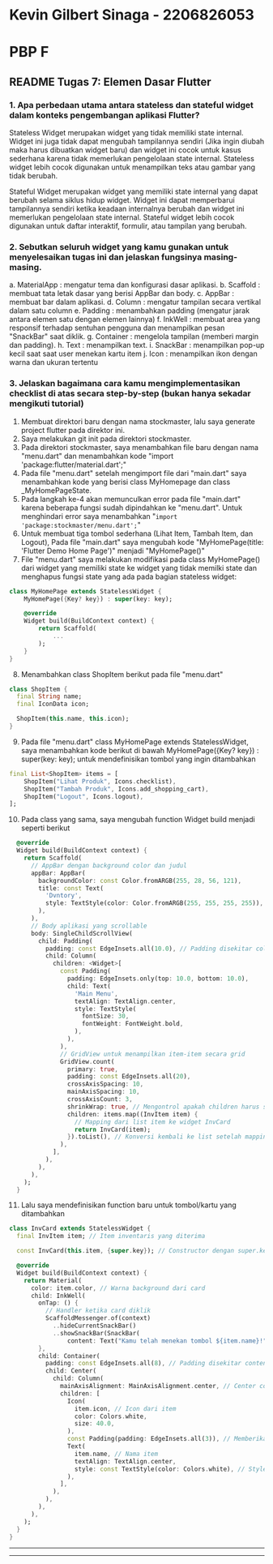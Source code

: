 # Kevin Gilbert Sinaga - 2206826053
# PBP F

## README Tugas 7: Elemen Dasar Flutter
### 1. Apa perbedaan utama antara stateless dan stateful widget dalam konteks pengembangan aplikasi Flutter?
Stateless Widget merupakan widget yang tidak memiliki state internal. Widget ini juga tidak dapat mengubah tampilannya sendiri (Jika ingin diubah maka harus dibuatkan widget baru) dan widget ini cocok untuk kasus sederhana karena tidak memerlukan pengelolaan state internal. Stateless widget lebih cocok digunakan untuk menampilkan teks atau gambar yang tidak berubah.

Stateful Widget merupakan widget yang memiliki state internal yang dapat berubah selama siklus hidup widget. Widget ini dapat memperbarui tampilannya sendiri ketika keadaan internalnya berubah dan widget ini memerlukan pengelolaan state internal.
Stateful widget lebih cocok digunakan untuk daftar interaktif, formulir, atau tampilan yang berubah.

### 2. Sebutkan seluruh widget yang kamu gunakan untuk menyelesaikan tugas ini dan jelaskan fungsinya masing-masing.
a. MaterialApp :  mengatur tema dan konfigurasi dasar aplikasi.
b. Scaffold :  membuat tata letak dasar yang berisi AppBar dan body.
c. AppBar : membuat bar dalam aplikasi.
d. Column : mengatur tampilan secara vertikal dalam satu column
e. Padding : menambahkan padding (mengatur jarak antara elemen satu dengan elemen lainnya)
f. InkWell : membuat area yang responsif terhadap sentuhan pengguna dan menampilkan pesan "SnackBar" saat diklik.
g. Container : mengelola tampilan (memberi margin dan padding).
h. Text : menampilkan text.
i. SnackBar : menampilkan pop-up kecil saat saat user menekan kartu item
j. Icon : menampilkan ikon dengan warna dan ukuran tertentu

### 3. Jelaskan bagaimana cara kamu mengimplementasikan checklist di atas secara step-by-step (bukan hanya sekadar mengikuti tutorial)
1. Membuat direktori baru dengan nama stockmaster, lalu saya generate project flutter pada direktor ini.
2. Saya melakukan git init pada direktori stockmaster.
3. Pada direktori stockmaster, saya menambahkan file baru dengan nama "menu.dart" dan menambahkan kode "import 'package:flutter/material.dart';"
4. Pada file "menu.dart" setelah mengimport file dari "main.dart" saya menambahkan kode yang berisi class MyHomepage dan class _MyHomePageState.
5. Pada langkah ke-4 akan memunculkan error pada file "main.dart" karena beberapa fungsi sudah dipindahkan ke "menu.dart". Untuk menghindari error saya menambahkan "```import 'package:stockmaster/menu.dart';```"
6. Untuk membuat tiga tombol sederhana (Lihat Item, Tambah Item, dan Logout), Pada file "main.dart" saya mengubah kode "MyHomePage(title: 'Flutter Demo Home Page')" menjadi "MyHomePage()"
7. File "menu.dart" saya melakukan modifikasi pada class MyHomePage() dari widget yang memiliki state ke widget yang tidak memilki state dan menghapus fungsi state yang ada pada bagian stateless widget:
```dart
class MyHomePage extends StatelessWidget {
    MyHomePage({Key? key}) : super(key: key);

    @override
    Widget build(BuildContext context) {
        return Scaffold(
            ...
        );
    }
}
```
8. Menambahkan class ShopItem berikut pada file "menu.dart"
```dart
class ShopItem {
  final String name;
  final IconData icon;

  ShopItem(this.name, this.icon);
}
```
9. Pada file "menu.dart" class MyHomePage extends StatelessWidget, saya menambahkan kode berikut di bawah MyHomePage({Key? key}) : super(key: key); untuk mendefinisikan tombol yang ingin ditambahkan
```dart
final List<ShopItem> items = [
    ShopItem("Lihat Produk", Icons.checklist),
    ShopItem("Tambah Produk", Icons.add_shopping_cart),
    ShopItem("Logout", Icons.logout),
];
```
10. Pada class yang sama, saya mengubah function Widget build menjadi seperti berikut
```dart
  @override
  Widget build(BuildContext context) {
    return Scaffold(
      // AppBar dengan background color dan judul
      appBar: AppBar(
        backgroundColor: const Color.fromARGB(255, 28, 56, 121),
        title: const Text(
          'Dvntory',
          style: TextStyle(color: Color.fromARGB(255, 255, 255, 255)),
        ),
      ),
      // Body aplikasi yang scrollable
      body: SingleChildScrollView(
        child: Padding(
          padding: const EdgeInsets.all(10.0), // Padding disekitar column
          child: Column(
            children: <Widget>[
              const Padding(
                padding: EdgeInsets.only(top: 10.0, bottom: 10.0),
                child: Text(
                  'Main Menu',
                  textAlign: TextAlign.center,
                  style: TextStyle(
                    fontSize: 30,
                    fontWeight: FontWeight.bold,
                  ),
                ),
              ),
              // GridView untuk menampilkan item-item secara grid
              GridView.count(
                primary: true,
                padding: const EdgeInsets.all(20),
                crossAxisSpacing: 10,
                mainAxisSpacing: 10,
                crossAxisCount: 3,
                shrinkWrap: true, // Mengontrol apakah children harus shrink ke ukuran mereka di cross axis
                children: items.map((InvItem item) {
                  // Mapping dari list item ke widget InvCard
                  return InvCard(item);
                }).toList(), // Konversi kembali ke list setelah mapping
              ),
            ],
          ),
        ),
      ),
    );
  }
```
11. Lalu saya mendefinisikan function baru untuk tombol/kartu yang ditambahkan
```dart
class InvCard extends StatelessWidget {
  final InvItem item; // Item inventaris yang diterima

  const InvCard(this.item, {super.key}); // Constructor dengan super.key

  @override
  Widget build(BuildContext context) {
    return Material(
      color: item.color, // Warna background dari card
      child: InkWell(
        onTap: () {
          // Handler ketika card diklik
          ScaffoldMessenger.of(context)
            ..hideCurrentSnackBar()
            ..showSnackBar(SnackBar(
                content: Text("Kamu telah menekan tombol ${item.name}!"))); // Menampilkan SnackBar
        },
        child: Container(
          padding: const EdgeInsets.all(8), // Padding disekitar content dalam card
          child: Center(
            child: Column(
              mainAxisAlignment: MainAxisAlignment.center, // Center content secara vertikal
              children: [
                Icon(
                  item.icon, // Icon dari item
                  color: Colors.white,
                  size: 40.0,
                ),
                const Padding(padding: EdgeInsets.all(3)), // Memberikan space antar elemen
                Text(
                  item.name, // Nama item
                  textAlign: TextAlign.center,
                  style: const TextStyle(color: Colors.white), // Style text
                ),
              ],
            ),
          ),
        ),
      ),
    );
  }
}
```
---
---